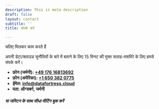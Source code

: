 ```yaml
---
description: This is meta description
draft: false
layout: contact
subtitle: ''
title: संपर्क करें

---
```

चलिए मिलकर काम करते हैं

अपनी डेटा/क्लाउड चुनौतियों के बारे में बताने के लिए 15 मिनट की मुफ्त सलाह-मशविरे के लिए हमसे संपर्क करें।

* **फ़ोन (जर्मनी): <a id="phone_de"  href="tel:+4917616813692">+49 176 16813692</a>**
* **फ़ोन (अमेरिका): <a id="phone_us" href="tel:+16503820775">+1 650 382 0775</a>**
* **ईमेल: <a id="mail" href="mailto:info@datafortress.cloud">info@dat<!--...-->afortress.cloud</a>**
* **पता: ऑग्सबर्ग, जर्मनी**

##### या जस्टिन के साथ सीधा मीटिंग बुक करें
